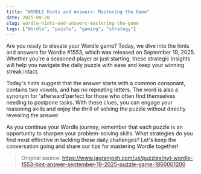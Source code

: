 ```yaml
---
title: "WORDLE Hints and Answers: Mastering the Game"
date: 2025-09-20
slug: wordle-hints-and-answers-mastering-the-game
tags: ["Wordle", "puzzle", "gaming", "strategy"]
---
```


Are you ready to elevate your Wordle game? Today, we dive into the hints and answers for Wordle #1553, which was released on September 19, 2025. Whether you're a seasoned player or just starting, these strategic insights will help you navigate the daily puzzle with ease and keep your winning streak intact.

Today's hints suggest that the answer starts with a common consonant, contains two vowels, and has no repeating letters. The word is also a synonym for 'afterward'perfect for those who often find themselves needing to postpone tasks. With these clues, you can engage your reasoning skills and enjoy the thrill of solving the puzzle without directly revealing the answer.

As you continue your Wordle journey, remember that each puzzle is an opportunity to sharpen your problem-solving skills. What strategies do you find most effective in tackling these daily challenges? Let's keep the conversation going and share our tips for mastering Wordle together!
> Original source: https://www.jagranjosh.com/us/puzzles/nyt-wordle-1553-hint-answer-september-19-2025-puzzle-game-1860001200
